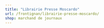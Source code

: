 ```yaml
---
title: "Librairie Presse Moscardo"
url: /frontignan/librairie-presse-moscardo/
shop: marchand de journaux
---
```

